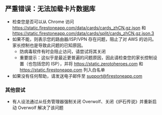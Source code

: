 ## 严重错误：无法加载卡片数据库

-   检查您是否可以从 Chrome 访问 https://static.firestoneapp.com/data/cards/cards_zhCN.gz.json 和 https://static.firestoneapp.com/data/cards/split/cards_zhCN.gz.json.3
-   如果不能，则表示您的路由器/ISP/VPN 存在问题，阻止了对 AWS 的访问。家长控制也是导致此问题的已知原因。
    -   防病毒软件有时会阻止访问，请尝试将其关闭
    -   重要提示：这似乎是最近更普遍的问题原因，因此请检查您的家长控制设置（也包括您的 ISP），并将 https://static.zerotoheroes.com 和 https://static.firestoneapp.com 列入白名单
-   如果没有任何帮助，请发送电子邮件至 support@firestoneapp.com

### 其他尝试

-   有人设法通过从任务管理器强制关闭 Overwolf、关闭《炉石传说》并重新启动 Overwolf 解决了该问题
